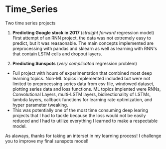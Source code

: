 # Time_Series
Two time series projects

1. **Predicting Google stock in 2017** (*straight forward* regression model)
  First attempt of an RNN project, the data was not extremely easy to predict, but it was reasaonable. The main concepts implemented are preprocessing with pandas and sklearn as well as learning with RNN's that contain LSTM cells and dropout layers.
  
2. **Predicting Sunspots** (*very complicated* regression problem)
* Full project with hours of experimentation that combined most deep learning topics. Non-ML topics implemented included but were not limited to preprocessing series data from csv file, windowed dataset, plotting series data and loss functions. ML topics implented were RNNs, Convolutional Layers, multi-LSTM layers, bidirectionality of LSTMs, lambda layers, callback functions for learning rate optimization, and hyper parameter tweaking. 
* This was potentially one of the most time consuming deep learing projects that I had to tackle because the loss would not be easily reduced and I had to utilize everything I learned to make a respectable model.

As alaways, thanks for taking an interset in my learning process! I challenge you to improve my final sunspots model!
